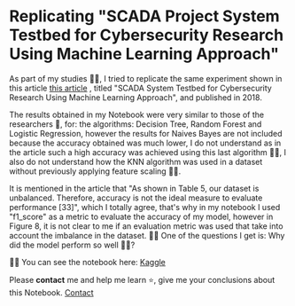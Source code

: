 # Replicating "SCADA Project System Testbed for Cybersecurity Research Using Machine Learning Approach"

As part of my studies :student:, I tried to replicate the same experiment shown in this article [this article](https://arxiv.org/abs/1904.00753) , titled "SCADA System Testbed for Cybersecurity Research Using Machine Learning Approach", and published in 2018.

The results obtained in my Notebook were very similar to those of the researchers :muscle:, for: the algorithms: Decision Tree, Random Forest and Logistic Regression, however the results for Naives Bayes are not included because the accuracy obtained was much lower, I do not understand as in the article such a high accuracy was achieved using this last algorithm :man_shrugging:, I also do not understand how the KNN algorithm was used in a dataset without previously applying feature scaling :man_shrugging:.


It is mentioned in the article that "As shown in Table 5, our dataset is unbalanced. Therefore, accuracy is not the ideal measure to evaluate performance [33]", which I totally agree, that's why in my notebook I used "f1_score" as a metric to evaluate the accuracy of my model, however in Figure 8, it is not clear to me if an evaluation metric was used that take into account the imbalance in the dataset. :man_shrugging:
One of the questions I get is: Why did the model perform so well :man_shrugging:? 


:man_technologist: You can see the notebook here: [Kaggle](https://www.kaggle.com/victorzeland/scada-cybersegurity) 

Please **contact** me and help me learn :star:, give me your conclusions about this Notebook.
[Contact](https://davidtamayo.netlify.app/)
 